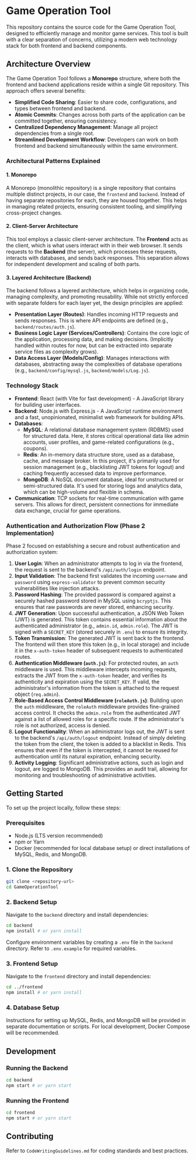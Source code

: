 # Game Operation Tool

This repository contains the source code for the Game Operation Tool, designed to efficiently manage and monitor game services. This tool is built with a clear separation of concerns, utilizing a modern web technology stack for both frontend and backend components.

## Architecture Overview

The Game Operation Tool follows a **Monorepo** structure, where both the frontend and backend applications reside within a single Git repository. This approach offers several benefits:

- **Simplified Code Sharing**: Easier to share code, configurations, and types between frontend and backend.
- **Atomic Commits**: Changes across both parts of the application can be committed together, ensuring consistency.
- **Centralized Dependency Management**: Manage all project dependencies from a single root.
- **Streamlined Development Workflow**: Developers can work on both frontend and backend simultaneously within the same environment.

### Architectural Patterns Explained

#### 1. Monorepo

A Monorepo (monolithic repository) is a single repository that contains multiple distinct projects, in our case, the `frontend` and `backend`. Instead of having separate repositories for each, they are housed together. This helps in managing related projects, ensuring consistent tooling, and simplifying cross-project changes.

#### 2. Client-Server Architecture

This tool employs a classic client-server architecture. The **Frontend** acts as the client, which is what users interact with in their web browser. It sends requests to the **Backend** (the server), which processes these requests, interacts with databases, and sends back responses. This separation allows for independent development and scaling of both parts.

#### 3. Layered Architecture (Backend)

The backend follows a layered architecture, which helps in organizing code, managing complexity, and promoting reusability. While not strictly enforced with separate folders for each layer yet, the design principles are applied:

- **Presentation Layer (Routes)**: Handles incoming HTTP requests and sends responses. This is where API endpoints are defined (e.g., `backend/routes/auth.js`).
- **Business Logic Layer (Services/Controllers)**: Contains the core logic of the application, processing data, and making decisions. (Implicitly handled within routes for now, but can be extracted into separate service files as complexity grows).
- **Data Access Layer (Models/Config)**: Manages interactions with databases, abstracting away the complexities of database operations (e.g., `backend/config/mysql.js`, `backend/models/Log.js`).

### Technology Stack

- **Frontend**: React (with Vite for fast development) - A JavaScript library for building user interfaces.
- **Backend**: Node.js with Express.js - A JavaScript runtime environment and a fast, unopinionated, minimalist web framework for building APIs.
- **Databases**:
    - **MySQL**: A relational database management system (RDBMS) used for structured data. Here, it stores critical operational data like admin accounts, user profiles, and game-related configurations (e.g., coupons).
    - **Redis**: An in-memory data structure store, used as a database, cache, and message broker. In this project, it's primarily used for session management (e.g., blacklisting JWT tokens for logout) and caching frequently accessed data to improve performance.
    - **MongoDB**: A NoSQL document database, ideal for unstructured or semi-structured data. It's used for storing logs and analytics data, which can be high-volume and flexible in schema.
- **Communication**: TCP sockets for real-time communication with game servers. This allows for direct, persistent connections for immediate data exchange, crucial for game operations.

### Authentication and Authorization Flow (Phase 2 Implementation)

Phase 2 focused on establishing a secure and robust authentication and authorization system:

1.  **User Login**: When an administrator attempts to log in via the frontend, the request is sent to the backend's `/api/auth/login` endpoint.
2.  **Input Validation**: The backend first validates the incoming `username` and `password` using `express-validator` to prevent common security vulnerabilities like injection attacks.
3.  **Password Hashing**: The provided password is compared against a securely hashed password stored in MySQL using `bcryptjs`. This ensures that raw passwords are never stored, enhancing security.
4.  **JWT Generation**: Upon successful authentication, a JSON Web Token (JWT) is generated. This token contains essential information about the authenticated administrator (e.g., `admin.id`, `admin.role`). The JWT is signed with a `SECRET_KEY` (stored securely in `.env`) to ensure its integrity.
5.  **Token Transmission**: The generated JWT is sent back to the frontend. The frontend will then store this token (e.g., in local storage) and include it in the `x-auth-token` header of subsequent requests to authenticated routes.
6.  **Authentication Middleware (`auth.js`)**: For protected routes, an `auth` middleware is used. This middleware intercepts incoming requests, extracts the JWT from the `x-auth-token` header, and verifies its authenticity and expiration using the `SECRET_KEY`. If valid, the administrator's information from the token is attached to the request object (`req.admin`).
7.  **Role-Based Access Control Middleware (`roleAuth.js`)**: Building upon the `auth` middleware, the `roleAuth` middleware provides fine-grained access control. It checks the `admin.role` from the authenticated JWT against a list of allowed roles for a specific route. If the administrator's role is not authorized, access is denied.
8.  **Logout Functionality**: When an administrator logs out, the JWT is sent to the backend's `/api/auth/logout` endpoint. Instead of simply deleting the token from the client, the token is added to a blacklist in Redis. This ensures that even if the token is intercepted, it cannot be reused for authentication until its natural expiration, enhancing security.
9.  **Activity Logging**: Significant administrative actions, such as login and logout, are logged to MongoDB. This provides an audit trail, allowing for monitoring and troubleshooting of administrative activities.

## Getting Started

To set up the project locally, follow these steps:

### Prerequisites

- Node.js (LTS version recommended)
- npm or Yarn
- Docker (recommended for local database setup) or direct installations of MySQL, Redis, and MongoDB.

### 1. Clone the Repository

```bash
git clone <repository-url>
cd GameOperationTool
```

### 2. Backend Setup

Navigate to the `backend` directory and install dependencies:

```bash
cd backend
npm install # or yarn install
```

Configure environment variables by creating a `.env` file in the `backend` directory. Refer to `.env.example` for required variables.

### 3. Frontend Setup

Navigate to the `frontend` directory and install dependencies:

```bash
cd ../frontend
npm install # or yarn install
```

### 4. Database Setup

Instructions for setting up MySQL, Redis, and MongoDB will be provided in separate documentation or scripts. For local development, Docker Compose will be recommended.

## Development

### Running the Backend

```bash
cd backend
npm start # or yarn start
```

### Running the Frontend

```bash
cd frontend
npm start # or yarn start
```

## Contributing

Refer to `CodeWritingGuidelines.md` for coding standards and best practices.